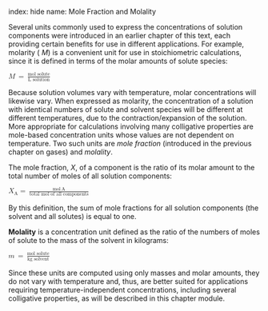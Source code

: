 index: hide
name: Mole Fraction and Molality

Several units commonly used to express the concentrations of solution components were introduced in an earlier chapter of this text, each providing certain benefits for use in different applications. For example, molarity ( *M*) is a convenient unit for use in stoichiometric calculations, since it is defined in terms of the molar amounts of solute species:

<math xmlns:q="http://cnx.rice.edu/qml/1.0" xmlns:m="http://www.w3.org/1998/Math/MathML" xmlns:bib="http://bibtexml.sf.net/" xmlns:md="http://cnx.rice.edu/mdml" xmlns="http://cnx.rice.edu/cnxml"><mrow><mi>M</mi><mspace width="0.2em"/><mo>=</mo><mspace width="0.2em"/><mfrac><mrow><mtext>mol solute</mtext></mrow><mrow><mtext>L solution</mtext></mrow></mfrac></mrow></math>

Because solution volumes vary with temperature, molar concentrations will likewise vary. When expressed as molarity, the concentration of a solution with identical numbers of solute and solvent species will be different at different temperatures, due to the contraction/expansion of the solution. More appropriate for calculations involving many colligative properties are mole-based concentration units whose values are not dependent on temperature. Two such units are  *mole fraction* (introduced in the previous chapter on gases) and  *molality*.

The mole fraction,  *X*, of a component is the ratio of its molar amount to the total number of moles of all solution components:

<math xmlns:q="http://cnx.rice.edu/qml/1.0" xmlns:m="http://www.w3.org/1998/Math/MathML" xmlns:bib="http://bibtexml.sf.net/" xmlns:md="http://cnx.rice.edu/mdml" xmlns="http://cnx.rice.edu/cnxml"><mrow><msub><mi>X</mi><mtext>A</mtext></msub><mo>=</mo><mspace width="0.2em"/><mfrac><mrow><mtext>mol</mtext><mspace width="0.2em"/><mtext>A</mtext></mrow><mrow><mtext>total mol of all components</mtext></mrow></mfrac></mrow></math>

By this definition, the sum of mole fractions for all solution components (the solvent and all solutes) is equal to one.

 **Molality** is a concentration unit defined as the ratio of the numbers of moles of solute to the mass of the solvent in kilograms:

<math xmlns:q="http://cnx.rice.edu/qml/1.0" xmlns:m="http://www.w3.org/1998/Math/MathML" xmlns:bib="http://bibtexml.sf.net/" xmlns:md="http://cnx.rice.edu/mdml" xmlns="http://cnx.rice.edu/cnxml"><mrow><mi>m</mi><mspace width="0.2em"/><mo>=</mo><mspace width="0.2em"/><mfrac><mrow><mtext>mol solute</mtext></mrow><mrow><mtext>kg solvent</mtext></mrow></mfrac></mrow></math>

Since these units are computed using only masses and molar amounts, they do not vary with temperature and, thus, are better suited for applications requiring temperature-independent concentrations, including several colligative properties, as will be described in this chapter module.
